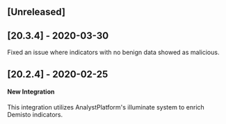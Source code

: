 ## [Unreleased]


## [20.3.4] - 2020-03-30
Fixed an issue where indicators with no benign data showed as malicious.

## [20.2.4] - 2020-02-25
#### New Integration
This integration utilizes AnalystPlatform's illuminate system to enrich Demisto indicators.

